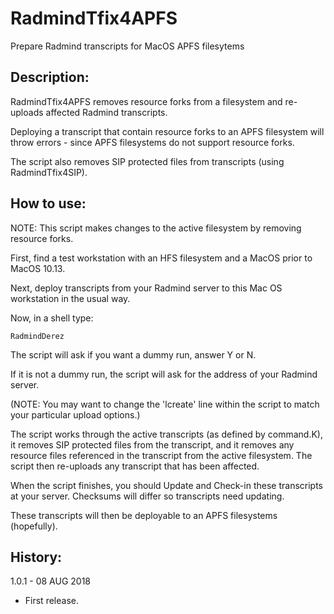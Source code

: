# RadmindTfix4APFS
Prepare Radmind transcripts for MacOS APFS filesytems

## Description:

RadmindTfix4APFS removes resource forks from a filesystem and re-uploads affected Radmind transcripts.

Deploying a transcript that contain resource forks to an APFS filesystem will throw errors - since APFS filesystems do not support resource forks.

The script also removes SIP protected files from transcripts (using RadmindTfix4SIP).

## How to use:

NOTE: This script makes changes to the active filesystem by removing resource forks.

First, find a test workstation with an HFS filesystem and a MacOS prior to MacOS 10.13. 

Next, deploy transcripts from your Radmind server to this Mac OS workstation in the usual way.

Now, in a shell type:
	
	RadmindDerez
	
The script will ask if you want a dummy run, answer Y or N.

If it is not a dummy run, the script will ask for the address of your Radmind server.

(NOTE: You may want to change the 'lcreate' line within the script to match your particular upload options.)

The script works through the active transcripts (as defined by command.K), it removes SIP protected files from the transcript, and it removes any resource files referenced in the transcript from the active filesystem. The script then re-uploads any transcript that has been affected.

When the script finishes, you should Update and Check-in these transcripts at your server. Checksums will differ so transcripts need updating.

These transcripts will then be deployable to an APFS filesystems (hopefully).


## History:

1.0.1 - 08 AUG 2018

* First release.
